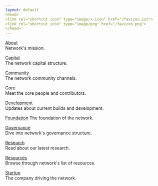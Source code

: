 ```yaml
---
layout: default
<head>
<link rel="shortcut icon" type="image/x-icon" href="/favicon.ico">
<link rel="shortcut icon" type="image/png" href="/favicon.png">
</head>
---
```


[About](/about)
<br>
Network's mission.

[Capital](/capital)
<br>
The network capital structure.

[Community](/community)
<br>
The network community channels.

[Core](/core)
<br>
Meet the core people and contributors.

[Development](/development)
<br>
Updates about current builds and development.

[Foundation](/foundation)
The foundation of the network.

[Governance](/governance)
<br>
Dive into network's governance structure.

[Research](/research)
<br>
Read about our latest research. 

[Resources](/resources)
<br>
Browse through network's list of resources.

[Startup](/startup)
<br>
The company driving the network.



